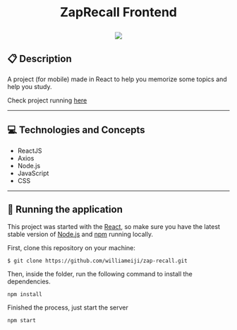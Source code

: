 # <p align = "center"> ZapRecall Frontend </p>

<div align="center">
<img src="https://user-images.githubusercontent.com/86417618/173111591-cb9ee85a-3c88-4cd3-81b2-3c973c943729.gif">
</div>

##  :clipboard: Description

A project (for mobile) made in React to help you memorize some topics and help you study.

Check project running [here](https://projeto8-williameiji.vercel.app)

***

## :computer:	 Technologies and Concepts

- ReactJS
- Axios
- Node.js
- JavaScript
- CSS

***

## 🏁 Running the application

This project was started with the [React](reactjs.org), so make sure you have the latest stable version of [Node.js](https://nodejs.org/en/download/) and [npm](https://www.npmjs.com/) running locally.


First, clone this repository on your machine:
```
$ git clone https://github.com/williameiji/zap-recall.git
```

Then, inside the folder, run the following command to install the dependencies.

```
npm install
```

Finished the process, just start the server
```
npm start
```
